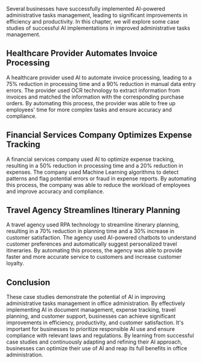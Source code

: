 
Several businesses have successfully implemented AI-powered administrative tasks management, leading to significant improvements in efficiency and productivity. In this chapter, we will explore some case studies of successful AI implementations in improved administrative tasks management.

Healthcare Provider Automates Invoice Processing
------------------------------------------------

A healthcare provider used AI to automate invoice processing, leading to a 75% reduction in processing time and a 90% reduction in manual data entry errors. The provider used OCR technology to extract information from invoices and matched the information with the corresponding purchase orders. By automating this process, the provider was able to free up employees' time for more complex tasks and ensure accuracy and compliance.

Financial Services Company Optimizes Expense Tracking
-----------------------------------------------------

A financial services company used AI to optimize expense tracking, resulting in a 50% reduction in processing time and a 20% reduction in expenses. The company used Machine Learning algorithms to detect patterns and flag potential errors or fraud in expense reports. By automating this process, the company was able to reduce the workload of employees and improve accuracy and compliance.

Travel Agency Streamlines Itinerary Planning
--------------------------------------------

A travel agency used RPA technology to streamline itinerary planning, resulting in a 70% reduction in planning time and a 30% increase in customer satisfaction. The agency used AI-powered chatbots to understand customer preferences and automatically suggest personalized travel itineraries. By automating this process, the agency was able to provide faster and more accurate service to customers and increase customer loyalty.

Conclusion
----------

These case studies demonstrate the potential of AI in improving administrative tasks management in office administration. By effectively implementing AI in document management, expense tracking, travel planning, and customer support, businesses can achieve significant improvements in efficiency, productivity, and customer satisfaction. It's important for businesses to prioritize responsible AI use and ensure compliance with relevant laws and regulations. By learning from successful case studies and continuously adapting and refining their AI approach, businesses can optimize their use of AI and reap its full benefits in office administration.
